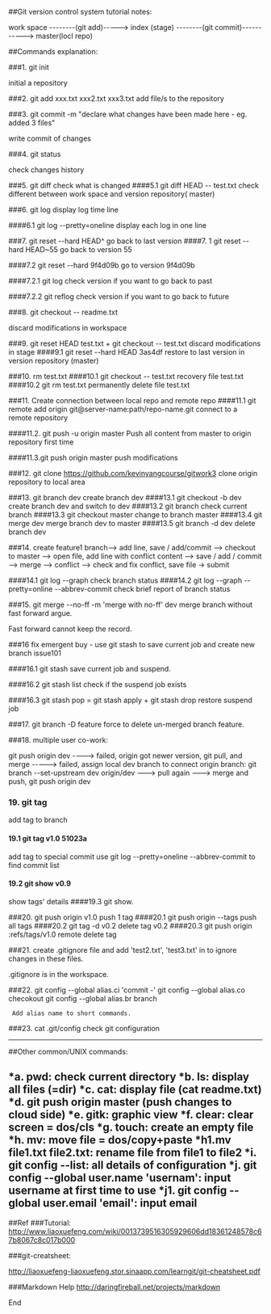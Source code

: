 
##Git version control system tutorial notes:

work space --------(git add)-----> index (stage) --------(git commit)-----------> master(locl repo)

##Commands explanation:

###1. git init 

initial a repository

###2. git add xxx.txt xxx2.txt xxx3.txt
add file/s to the repository

###3. git commit -m "declare what changes have been made here - eg. added 3 files"

write commit of  changes

###4. git status

check changes history

###5. git diff
check what is changed
####5.1 git diff HEAD -- test.txt
check different between work space and version repository( master)

###6. git log
display log time line

####6.1 git log --pretty=oneline
display each log in one line

###7. git reset --hard HEAD^
go back to last version
####7. 1 git reset --hard HEAD~55
go back to version 55

####7.2 git reset --hard 9f4d09b
go to version 9f4d09b

####7.2.1 git log
check version if you want to go back to past

####7.2.2 git reflog
check version if you want to go back to future

###8. git checkout -- readme.txt

discard modifications in workspace

###9. git reset HEAD test.txt + git checkout -- test.txt
discard modifications in stage
####9.1 git reset --hard HEAD 3as4df
restore to last version in version repository (master)

###10. rm test.txt 
####10.1 git checkout -- test.txt
recovery file test.txt
####10.2 git rm test.txt
permanently delete file test.txt

###11. Create connection between local repo and remote repo
####11.1 git remote add origin git@server-name:path/repo-name.git
connect to a remote repository

####11.2. git push -u origin master
Push all content from master to origin repository first time

####11.3.git push origin master
push modifications

###12. git clone https://github.com/kevinyangcourse/gitwork3
clone origin repository to local area

###13. git branch dev
create branch dev
####13.1 git checkout -b dev
create branch dev and switch to dev
####13.2 git branch
check current branch
####13.3 git checkout master
change to branch master
####13.4 git merge dev
merge branch dev to master
####13.5 git branch -d dev
delete branch dev

###14. create feature1 branch--> add line, save / add/commit --> checkout to master -->
open file, add line with conflict content --> save / add / commit -->
 merge --> conflict --> check and fix conflict, save file -> submit

####14.1 git log --graph
check branch status
####14.2 git log --graph  --pretty=online --abbrev-commit
check brief report of branch status


###15. git merge --no-ff -m 'merge with no-ff' dev
merge branch without fast forward argue.

Fast forward cannot keep the record.

###16 fix emergent buy - use git stash to save current job and create new branch issue101

####16.1 git stash
save current job and suspend.


####16.2 git stash list
check if the suspend job exists

####16.3 git stash pop = git stash apply + git stash drop
restore suspend job


###17. git branch -D feature
force to delete un-merged branch feature.

###18. multiple user co-work:

git push origin dev  ---->  failed, origin got newer version, git pull, and merge 
-----> failed,  assign local dev branch to connect origin branch: git branch --set-upstream dev origin/dev
 ---> pull again ---> merge and push, git push origin dev
 
### 19. git tag
 add tag to branch
#### 19.1 git tag v1.0 51023a
 add tag to special commit
 use git log --pretty=oneline --abbrev-commit to find commit list
 
#### 19.2 git show v0.9
 show tags' details
####19.3 git show.
 
###20. git push origin v1.0
 push 1 tag
####20.1 git push origin --tags
 push all tags
####20.2 git tag -d v0.2
 delete tag v0.2
####20.3 git push origin :refs/tags/v1.0
 remote delete tag


###21. create .gitignore file and add 'test2.txt', 'test3.txt' in to ignore changes in these files.

.gitignore is in the workspace.


###22. git config --global alias.ci 'commit -'
     git config --global alias.co checokout
     git config --global alias.br branch

     Add alias name to short commands.

###23. cat .git/config
check git configuration

----------------------------------------------------
##Other common/UNIX commands:

*a. pwd: check current directory 
*b. ls: display all files (=dir)
*c. cat: display file (cat readme.txt)
*d. git push origin master (push changes to cloud side)
*e. gitk: graphic view
*f. clear: clear screen = dos/cls
*g. touch: create an empty file
*h. mv: move file = dos/copy+paste
*h1.mv file1.txt file2.txt: rename file from file1 to file2
*i. git config --list: all details of configuration
*j. git config --global user.name 'usernam': input username at first time to use
*j1. git config --global user.email 'email': input email 
----------------------------------------------

##Ref
###Tutorial: 
http://www.liaoxuefeng.com/wiki/0013739516305929606dd18361248578c67b8067c8c017b000

###git-creatsheet:

http://liaoxuefeng-liaoxuefeng.stor.sinaapp.com/learngit/git-cheatsheet.pdf

###Markdown Help
http://daringfireball.net/projects/markdown

End
